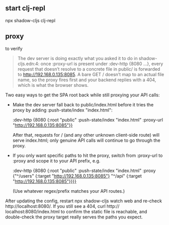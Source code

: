 
## start clj-repl

npx shadow-cljs clj-repl



## proxy

to verify

> The dev server is doing exactly what you asked it to do in shadow-cljs.edn:4: once :proxy-url is present under :dev-http {8080 …}, every
  request that doesn’t resolve to a concrete file in public/ is forwarded to http://192.168.0.135:8085. A bare GET / doesn’t map to an actual
  file name, so the proxy fires first and your backend replies with a 404, which is what the browser shows.

  Two easy ways to get the SPA root back while still proxying your API calls:

  - Make the dev server fall back to public/index.html before it tries the proxy by adding :push-state/index "index.html":

    :dev-http {8080 {:root "public"
                     :push-state/index "index.html"
                     :proxy-url "http://192.168.0.135:8085"}}

    After that, requests for / (and any other unknown client-side route) will serve index.html; only genuine API calls will continue to go
  through the proxy.
  - If you only want specific paths to hit the proxy, switch from :proxy-url to :proxy and scope it to your API prefix, e.g.

    :dev-http {8080 {:root "public"
                     :push-state/index "index.html"
                     :proxy {"^/users" {:target "http://192.168.0.135:8085"}
                             "^/api"   {:target "http://192.168.0.135:8085"}}}}

    (Use whatever regex/prefix matches your API routes.)

  After updating the config, restart npx shadow-cljs watch web and re-check http://localhost:8080/. If you still see a 404, curl http://
  localhost:8080/index.html to confirm the static file is reachable, and double-check the proxy target really serves the paths you expect.